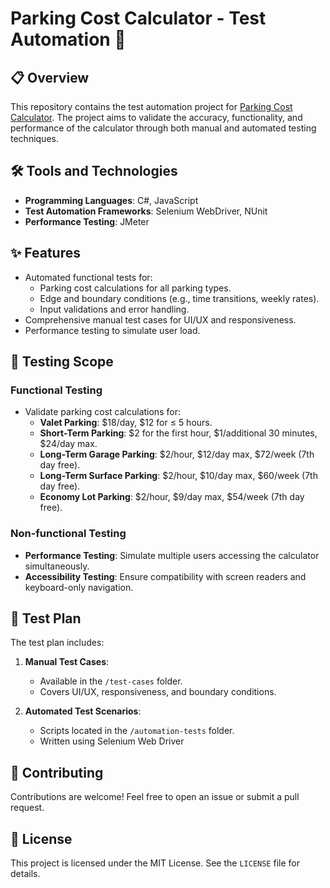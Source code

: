 # Parking Cost Calculator - Test Automation 🚗

## 📋 Overview
This repository contains the test automation project for [Parking Cost Calculator](https://shino.de/parkcalc/). The project aims to validate the accuracy, functionality, and performance of the calculator through both manual and automated testing techniques.
## 🛠️ Tools and Technologies
- **Programming Languages**: C#, JavaScript
- **Test Automation Frameworks**: Selenium WebDriver, NUnit
- **Performance Testing**: JMeter

## ✨ Features
- Automated functional tests for:
  - Parking cost calculations for all parking types.
  - Edge and boundary conditions (e.g., time transitions, weekly rates).
  - Input validations and error handling.
- Comprehensive manual test cases for UI/UX and responsiveness.
- Performance testing to simulate user load.

## 🧪 Testing Scope
### Functional Testing
- Validate parking cost calculations for:
  - **Valet Parking**: $18/day, $12 for ≤ 5 hours.
  - **Short-Term Parking**: $2 for the first hour, $1/additional 30 minutes, $24/day max.
  - **Long-Term Garage Parking**: $2/hour, $12/day max, $72/week (7th day free).
  - **Long-Term Surface Parking**: $2/hour, $10/day max, $60/week (7th day free).
  - **Economy Lot Parking**: $2/hour, $9/day max, $54/week (7th day free).
  
### Non-functional Testing
- **Performance Testing**: Simulate multiple users accessing the calculator simultaneously.
- **Accessibility Testing**: Ensure compatibility with screen readers and keyboard-only navigation.

## 📝 Test Plan
The test plan includes:
1. **Manual Test Cases**:
   - Available in the `/test-cases` folder.
   - Covers UI/UX, responsiveness, and boundary conditions.

2. **Automated Test Scenarios**:
   - Scripts located in the `/automation-tests` folder.
   - Written using Selenium Web Driver

## 🤝 Contributing
Contributions are welcome! Feel free to open an issue or submit a pull request.

## 📄 License
This project is licensed under the MIT License. See the `LICENSE` file for details.



